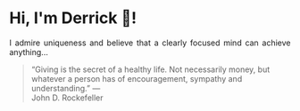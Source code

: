 # Hi, I'm Derrick 👋!
<p align="justify">I admire uniqueness and believe that a clearly focused mind can achieve anything...</p> 
<!-- #quote-start -->
<blockquote>&ldquo;Giving is the secret of a healthy life. Not necessarily money, but whatever a person has of encouragement, sympathy and understanding.&rdquo; &mdash; <footer>John D. Rockefeller</footer></blockquote>
<!-- #quote-end -->
